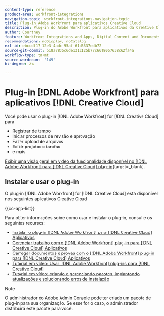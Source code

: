 ```yaml
---
content-type: reference
product-area: workfront-integrations
navigation-topic: workfront-integrations-navigation-topic
title: Plug-in Adobe Workfront para aplicativos Creative Cloud
description: Plug-in do Adobe Workfront para aplicativos da Creative Cloud
author: Courtney
feature: Workfront Integrations and Apps, Digital Content and Documents
recommendations: noDisplay, noCatalog
exl-id: ebccdf17-12e3-4adc-95af-61d6337edb72
source-git-commit: b18a7835c6de131c125b77c6688057638c62fa4a
workflow-type: tm+mt
source-wordcount: '149'
ht-degree: 2%

---
```



# Plug-in [!DNL Adobe Workfront] para aplicativos [!DNL Creative Cloud]

<!--Audited: 12/2023-->

Você pode usar o plug-in [!DNL Adobe Workfront] for [!DNL Creative Cloud] para

* Registrar de tempo
* Iniciar processos de revisão e aprovação
* Fazer upload de arquivos
* Exibir projetos e tarefas
* e mais

[Exibir uma visão geral em vídeo da funcionalidade disponível no [!DNL Adobe Workfront] para [!DNL Creative Cloud] plug-in](https://video.tv.adobe.com/v/3418801/){target=_blank}.

## Instalar e usar o plug-in

O plug-in [!DNL Adobe Workfront] for [!DNL Creative Cloud] está disponível nos seguintes aplicativos Creative Cloud

{{cc-app-list}}

Para obter informações sobre como usar e instalar o plug-in, consulte os seguintes recursos:

* [Instalar o plug-in [!DNL Adobe Workfront] para [!DNL Creative Cloud] Aplicativos](/help/quicksilver/workfront-integrations-and-apps/adobe-workfront-for-creative-cloud/wf-cc-install-toc.md)
* [Gerenciar trabalho com o  [!DNL Adobe Workfront] plug-in para  [!DNL Creative Cloud] Aplicativos](/help/quicksilver/workfront-integrations-and-apps/adobe-workfront-for-creative-cloud/wf-cc-manage-work-toc.md)
* [Carregar documentos e provas com o  [!DNL Adobe Workfront] plug-in para  [!DNL Creative Cloud] Aplicativos](/help/quicksilver/workfront-integrations-and-apps/adobe-workfront-for-creative-cloud/wf-cc-docs-proofs-toc.md)
* [Tutorial em vídeo: Usar [!DNL Adobe Workfront] plug-ins para [!DNL Creative Cloud]](https://experienceleague.adobe.com/pt-br/docs/workfront-learn/tutorials-workfront/integrations/adobe-creative-cloud/use-adobe-workfront-extensions-for-creative-cloud)
* [Tutorial em vídeo: criando e gerenciando pacotes, implantando atualizações e solucionando erros de instalação](https://www.youtube.com/watch?v=zzvXNLIBzrc)

>[!NOTE]
>
>O administrador do Adobe Admin Console pode ter criado um pacote de plug-in para sua organização. Se esse for o caso, o administrador distribuirá este pacote para você.
